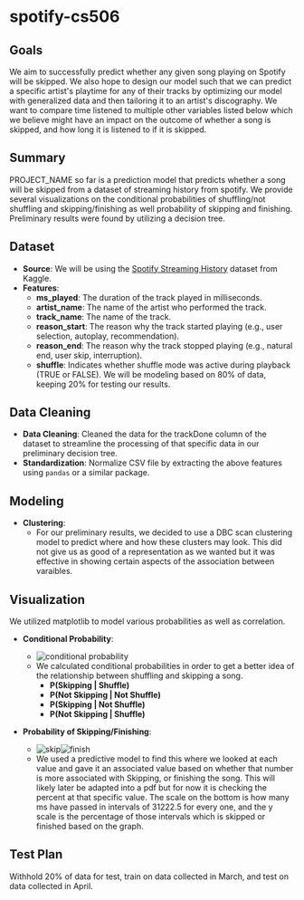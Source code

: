 # spotify-cs506

## Goals
We aim to successfully predict whether any given song playing on Spotify will be skipped. We also hope to design our model such that we can predict a specific artist's playtime for any of their tracks by optimizing our model with generalized data and then tailoring it to an artist's discography. We want to compare time listened to multiple other variables listed below which we believe might have an impact on the outcome of whether a song is skipped, and how long it is listened to if it is skipped.

## Summary
PROJECT_NAME so far is a prediction model that predicts whether a song will be skipped from a dataset of streaming history from spotify. We provide several visualizations on the conditional probabilities of shuffling/not shuffling and skipping/finishing as well probability of skipping and finishing. Preliminary results were found by utilizing a decision tree.

## Dataset
- **Source**: We will be using the [Spotify Streaming History](https://www.kaggle.com/datasets/sgoutami/spotify-streaming-history) dataset from Kaggle. 
- **Features**:
    - **ms_played**: The duration of the track played in milliseconds.
    - **artist_name**: The name of the artist who performed the track.
    - **track_name**: The name of the track.
    - **reason_start**: The reason why the track started playing (e.g., user selection, autoplay, recommendation).
    - **reason_end**: The reason why the track stopped playing (e.g., natural end, user skip, interruption).
    - **shuffle**: Indicates whether shuffle mode was active during playback (TRUE or FALSE).
 We will be modeling based on 80% of data, keeping 20% for testing our results.

## Data Cleaning
- **Data Cleaning**: Cleaned the data for the trackDone column of the dataset to streamline the processing of that specific data in our preliminary decision tree.
- **Standardization**: Normalize CSV file by extracting the above features using `pandas` or a similar package.

## Modeling
- **Clustering**:
    - For our preliminary results, we decided to use a DBC scan clustering model to predict where and how these clusters may look. This did not give us as good of a representation as we wanted but it was effective in showing certain aspects of the association between varaibles.

## Visualization
We utilized matplotlib to model various probabilities as well as correlation.
- **Conditional Probability**:
    - ![conditional probability](https://github.com/user-attachments/assets/83040f8a-b33a-4abb-a813-39da7ba13e14)
    - We calculated conditional probabilities in order to get a better idea of the relationship between shuffling and skipping a song.
        - **P(Skipping | Shuffle)**
        - **P(Not Skipping | Not Shuffle)**
        - **P(Skipping | Not Shuffle)**
        - **P(Not Skipping | Shuffle)**



- **Probability of Skipping/Finishing**:
    - ![skip](https://github.com/user-attachments/assets/337cb5cd-950c-4c69-9a19-d1a05a337fe0)![finish](https://github.com/user-attachments/assets/b818e52a-381f-4c8d-9bee-5bd9907a70c8)
    - We used a predictive model to find this where we looked at each value and gave it an associated value based on whether that number is more associated with Skipping, or finishing the song. This will likely later be adapted into a pdf but for now it is checking the percent at that specific value. The scale on the bottom is how many ms have passed in intervals of 31222.5 for every one, and the y scale is the percentage of those intervals which is skipped or finished based on the graph.

## Test Plan
Withhold 20% of data for test, train on data collected in March, and test on data collected in April.
